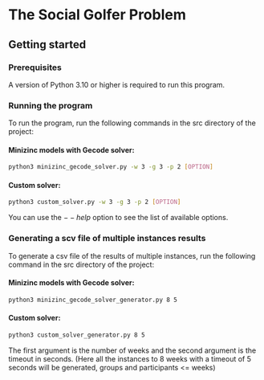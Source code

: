 # The Social Golfer Problem

## Getting started

### Prerequisites

A version of Python 3.10 or higher is required to run this program.

### Running the program

To run the program, run the following commands in the src directory of the project:

#### Minizinc models with Gecode solver:

```bash
python3 minizinc_gecode_solver.py -w 3 -g 3 -p 2 [OPTION]
```

#### Custom solver:

```bash
python3 custom_solver.py -w 3 -g 3 -p 2 [OPTION]
```

You can use the $--help$ option to see the list of available options.

### Generating a scv file of multiple instances results

To generate a csv file of the results of multiple instances, run the following command in the src directory of the project:

#### Minizinc models with Gecode solver:

```bash
python3 minizinc_gecode_solver_generator.py 8 5
```

#### Custom solver:

```bash
python3 custom_solver_generator.py 8 5
```

The first argument is the number of weeks and the second argument is the timeout in seconds.
(Here all the instances to 8 weeks with a timeout of 5 seconds will be generated, groups and participants <= weeks)